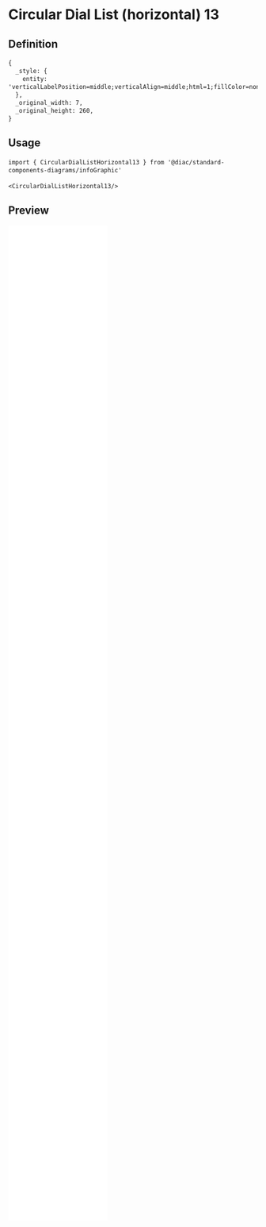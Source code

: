 # Circular Dial List (horizontal) 13

## Definition

```
{
  _style: { 
    entity: 'verticalLabelPosition=middle;verticalAlign=middle;html=1;fillColor=none;strokeColor=none;fontSize=15;fontColor=#AE4132;align=center;fontStyle=1;',
  },
  _original_width: 7,
  _original_height: 260,
}
```

## Usage

```
import { CircularDialListHorizontal13 } from '@diac/standard-components-diagrams/infoGraphic'

<CircularDialListHorizontal13/>
```

## Preview

<img src="./circular-dial-list-horizontal-13.png" width="200"/>

